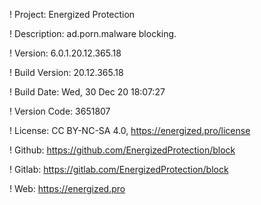 ! Project: Energized Protection

! Description: ad.porn.malware blocking.

! Version: 6.0.1.20.12.365.18

! Build Version: 20.12.365.18

! Build Date: Wed, 30 Dec 20 18:07:27

! Version Code: 3651807

! License: CC BY-NC-SA 4.0, https://energized.pro/license

! Github: https://github.com/EnergizedProtection/block

! Gitlab: https://gitlab.com/EnergizedProtection/block


! Web: https://energized.pro
